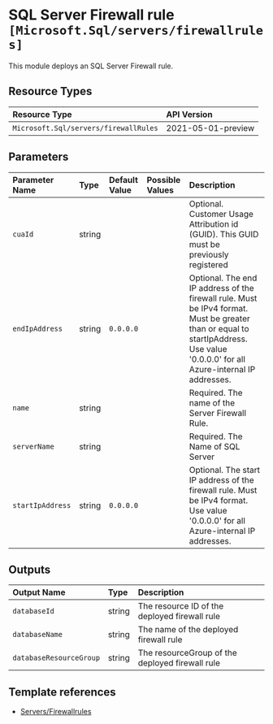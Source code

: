 # SQL Server Firewall rule `[Microsoft.Sql/servers/firewallrules]`

This module deploys an SQL Server Firewall rule.

## Resource Types

| Resource Type | API Version |
| :-- | :-- |
| `Microsoft.Sql/servers/firewallRules` | 2021-05-01-preview |

## Parameters

| Parameter Name | Type | Default Value | Possible Values | Description |
| :-- | :-- | :-- | :-- | :-- |
| `cuaId` | string |  |  | Optional. Customer Usage Attribution id (GUID). This GUID must be previously registered |
| `endIpAddress` | string | `0.0.0.0` |  | Optional. The end IP address of the firewall rule. Must be IPv4 format. Must be greater than or equal to startIpAddress. Use value '0.0.0.0' for all Azure-internal IP addresses. |
| `name` | string |  |  | Required. The name of the Server Firewall Rule. |
| `serverName` | string |  |  | Required. The Name of SQL Server |
| `startIpAddress` | string | `0.0.0.0` |  | Optional. The start IP address of the firewall rule. Must be IPv4 format. Use value '0.0.0.0' for all Azure-internal IP addresses. |

## Outputs

| Output Name | Type | Description |
| :-- | :-- | :-- |
| `databaseId` | string | The resource ID of the deployed firewall rule |
| `databaseName` | string | The name of the deployed firewall rule |
| `databaseResourceGroup` | string | The resourceGroup of the deployed firewall rule |

## Template references

- [Servers/Firewallrules](https://docs.microsoft.com/en-us/azure/templates/Microsoft.Sql/2021-05-01-preview/servers/firewallRules)
